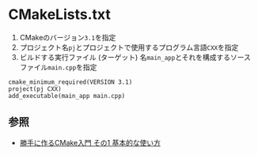 # CMakeLists.txt

1. CMakeのバージョン`3.1`を指定
2. プロジェクト名`pj`とプロジェクトで使用するプログラム言語`CXX`を指定
3. ビルドする実行ファイル (ターゲット) 名`main_app`とそれを構成するソースファイル`main.cpp`を指定

```
cmake_minimum_required(VERSION 3.1)
project(pj CXX)
add_executable(main_app main.cpp)
```

## 参照
- [勝手に作るCMake入門 その1 基本的な使い方](https://kamino.hatenablog.com/entry/cmake_tutorial1)
